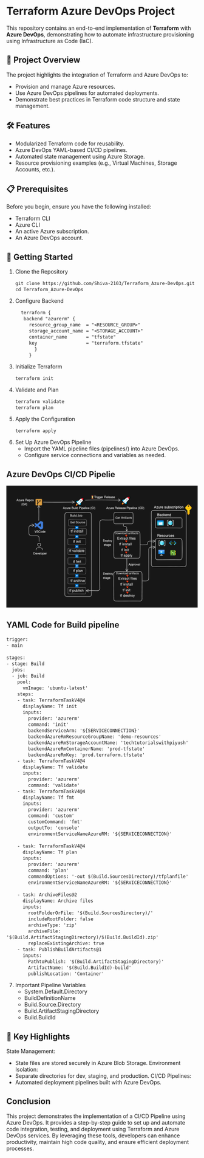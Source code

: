 # Terraform Azure DevOps Project  

This repository contains an end-to-end implementation of **Terraform** with **Azure DevOps**, demonstrating how to automate infrastructure provisioning using Infrastructure as Code (IaC).  

## 🚀 Project Overview  

The project highlights the integration of Terraform and Azure DevOps to:  
- Provision and manage Azure resources.  
- Use Azure DevOps pipelines for automated deployments.  
- Demonstrate best practices in Terraform code structure and state management.  

## 🛠️ Features  

- Modularized Terraform code for reusability.  
- Azure DevOps YAML-based CI/CD pipelines.  
- Automated state management using Azure Storage.  
- Resource provisioning examples (e.g., Virtual Machines, Storage Accounts, etc.).  

## 📋 Prerequisites  

Before you begin, ensure you have the following installed:  
- Terraform CLI
- Azure CLI 
- An active Azure subscription.  
- An Azure DevOps account.  

## 🚀 Getting Started
1. Clone the Repository
   ```
   git clone https://github.com/Shiva-2103/Terraform_Azure-DevOps.git  
   cd Terraform_Azure-DevOps
   ```
2. Configure Backend
   ```
     terraform {  
      backend "azurerm" {  
        resource_group_name  = "<RESOURCE_GROUP>"  
        storage_account_name = "<STORAGE_ACCOUNT>"  
        container_name       = "tfstate"  
        key                  = "terraform.tfstate"  
          }  
        }  
   ```
3. Initialize Terraform
   ```
   terraform init  
   ```
4. Validate and Plan
   ```
   terraform validate  
   terraform plan  
   ```
5. Apply the Configuration
   ```
   terraform apply  
   ```
6. Set Up Azure DevOps Pipeline
   - Import the YAML pipeline files (pipelines/) into Azure DevOps.
   - Configure service connections and variables as needed.

## Azure DevOps CI/CD Pipelie
![Azure DevOps CI/CD Pipeline](https://raw.githubusercontent.com/Shiva-2103/Terraform_Azure-DevOps/main/CI_Pipeline)

## YAML Code for Build pipeline
```
trigger: 
- main

stages:
- stage: Build
  jobs:
  - job: Build
    pool:
      vmImage: 'ubuntu-latest'
    steps:
    - task: TerraformTaskV4@4
      displayName: Tf init
      inputs:
        provider: 'azurerm'
        command: 'init'
        backendServiceArm: '${SERVICECONNECTION}'
        backendAzureRmResourceGroupName: 'demo-resources'
        backendAzureRmStorageAccountName: 'techtutorialswithpiyush'
        backendAzureRmContainerName: 'prod-tfstate'
        backendAzureRmKey: 'prod.terraform.tfstate'
    - task: TerraformTaskV4@4
      displayName: Tf validate
      inputs:
        provider: 'azurerm'
        command: 'validate'
    - task: TerraformTaskV4@4
      displayName: Tf fmt
      inputs:
        provider: 'azurerm'
        command: 'custom'
        customCommand: 'fmt'
        outputTo: 'console'
        environmentServiceNameAzureRM: '${SERVICECONNECTION}'
      
    - task: TerraformTaskV4@4
      displayName: Tf plan
      inputs:
        provider: 'azurerm'
        command: 'plan'
        commandOptions: '-out $(Build.SourcesDirectory)/tfplanfile'
        environmentServiceNameAzureRM: '${SERVICECONNECTION}'
      
    - task: ArchiveFiles@2
      displayName: Archive files
      inputs:
        rootFolderOrFile: '$(Build.SourcesDirectory)/'
        includeRootFolder: false
        archiveType: 'zip'
        archiveFile: '$(Build.ArtifactStagingDirectory)/$(Build.BuildId).zip'
        replaceExistingArchive: true
    - task: PublishBuildArtifacts@1
      inputs:
        PathtoPublish: '$(Build.ArtifactStagingDirectory)'
        ArtifactName: '$(Build.BuildId)-build'
        publishLocation: 'Container'

```
7. Important Pipeline Variables
   - System.Default.Directory
   - BuildDefinitionName
   - Build.Source.Directory
   - Build.ArtifactStagingDirectory
   - Build.BuildId

## 🌟 Key Highlights
   State Management:
   -  State files are stored securely in Azure Blob Storage.
   Environment Isolation:
   - Separate directories for dev, staging, and production.
   CI/CD Pipelines:
   -  Automated deployment pipelines built with Azure DevOps.

## Conclusion
  This project demonstrates the implementation of a CI/CD Pipeline using Azure DevOps. It provides a step-by-step guide to set up and automate code integration, testing, and deployment using Terraform and Azure DevOps services. By leveraging these tools, developers can enhance productivity, maintain high code quality, and ensure efficient deployment processes.




